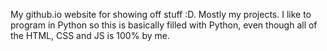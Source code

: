 My github.io website for showing off stuff :D. Mostly my projects. I like to program in Python so this is basically filled with Python, even though all of the HTML, CSS and JS is 100% by me.
